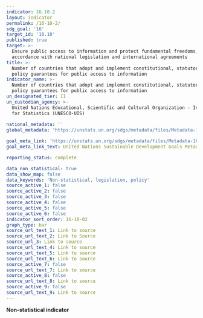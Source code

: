 ```yaml
---
indicator: 16.10.2
layout: indicator
permalink: /16-10-2/
sdg_goal: '16'
target_id: '16.10'
published: true
target: >-
  Ensure public access to information and protect fundamental freedoms, in
  accordance with national legislation and international agreements
title: >-
  Number of countries that adopt and implement constitutional, statutory and/or
  policy guarantees for public access to information
indicator_name: >-
  Number of countries that adopt and implement constitutional, statutory and/or
  policy guarantees for public access to information
un_designated_tier: II
un_custodian_agency: >-
  United Nations Educational, Scientific and Cultural Organization - Institute
  for Statistics (UNESCO-UIS)
  
national_metadata: ''  
global_metadata: 'https://unstats.un.org/sdgs/metadata/files/Metadata-16-10-02.pdf'  

goal_meta_link: 'https://unstats.un.org/sdgs/metadata/files/Metadata-16-10-02.pdf'
goal_meta_link_text: United Nations Sustainable Development Goals Metadata (PDF 82.8 KB)

reporting_status: complete

data_non_statistical: true
data_show_map: false
data_keywords: 'Non-statistical, legislation, policy'
source_active_1: false
source_active_2: false
source_active_3: false
source_active_4: false
source_active_5: false
source_active_6: false
indicator_sort_order: 16-10-02
graph_type: bar
source_url_text_1: Link to source
source_url_text_2: Link to Source
source_url_3: Link to source
source_url_text_4: Link to source
source_url_text_5: Link to source
source_url_text_6: Link to source
source_active_7: false
source_url_text_7: Link to source
source_active_8: false
source_url_text_8: Link to source
source_active_9: false
source_url_text_9: Link to source
---
```

**Non-statistical indicator**

